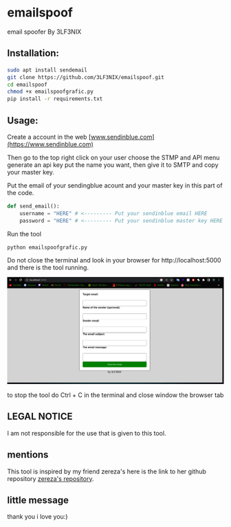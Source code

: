 # emailspoof
email spoofer By 3LF3NIX
## Installation:
```bash
sudo apt install sendemail
git clone https://github.com/3LF3NIX/emailspoof.git
cd emailspoof
chmod +x emailspoofgrafic.py
pip install -r requirements.txt
```
## Usage:
Create a account in the web [www.sendinblue.com](https://www.sendinblue.com)

Then go to the top right click on your user choose the STMP and API menu generate an api key put the name you want, then give it to SMTP and copy your master key.

Put the email of your sendingblue acount and your master key in this part of the code.
```python
def send_email():
    username = "HERE" # <--------- Put your sendinblue email HERE
    password = "HERE" # <--------- Put your sendinblue master key HERE
```

Run the tool
```bash
python emailspoofgrafic.py
```
Do not close the terminal and look in your browser for http://localhost:5000 and there is the tool running.

![tool](https://github.com/3LF3NIX/emailspoof/blob/main/toolrunning.png)

to stop the tool do Ctrl + C in the terminal and close window the browser tab 

## LEGAL NOTICE
I am not responsible for the use that is given to this tool.

## mentions
This tool is inspired by my friend zereza's here is the link to her github repository [zereza's repository](https://github.com/0x9B0x7A/zspoofer).

## little message
thank you i love you:)
